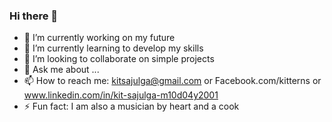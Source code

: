 ### Hi there 👋

<!--
**KitSajulga/KitSajulga** is a ✨ _special_ ✨ repository because its `README.md` (this file) appears on your GitHub profile.

Here are some ideas to get you started:
-->
- 🔭 I’m currently working on my future
- 🌱 I’m currently learning to develop my skills
- 👯 I’m looking to collaborate on simple projects
- 💬 Ask me about ...
- 📫 How to reach me: kitsajulga@gmail.com or Facebook.com/kitterns or www.linkedin.com/in/kit-sajulga-m10d04y2001
- ⚡ Fun fact: I am also a musician by heart and a cook 

